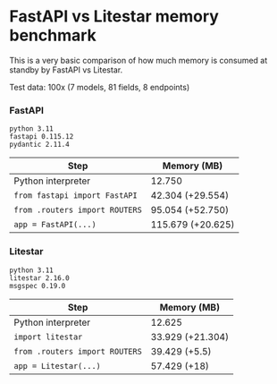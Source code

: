 # FastAPI vs Litestar memory benchmark

This is a very basic comparison of how much memory is consumed at standby by FastAPI vs Litestar.

Test data: 100x (7 models, 81 fields, 8 endpoints)


### FastAPI

```
python 3.11 
fastapi 0.115.12
pydantic 2.11.4
```

| Step                           | Memory (MB)       |
|--------------------------------|-------------------|
| Python interpreter             | 12.750            |
| `from fastapi import FastAPI`  | 42.304 (+29.554)  |
| `from .routers import ROUTERS` | 95.054 (+52.750)  |
| `app = FastAPI(...)`           | 115.679 (+20.625) |
 

### Litestar

```
python 3.11
litestar 2.16.0
msgspec 0.19.0
```

| Step                           | Memory (MB)      |
|--------------------------------|------------------|
| Python interpreter             | 12.625           |
| `import litestar`              | 33.929 (+21.304) |
| `from .routers import ROUTERS` | 39.429 (+5.5)    |
| `app = Litestar(...)`          | 57.429 (+18)     |
